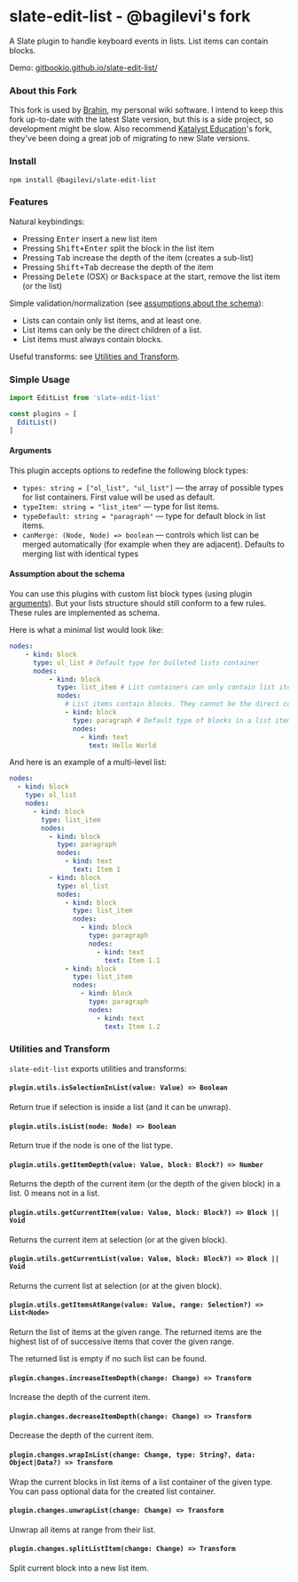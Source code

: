 # slate-edit-list - @bagilevi's fork

A Slate plugin to handle keyboard events in lists. List items can contain blocks.

Demo: [gitbookio.github.io/slate-edit-list/](https://gitbookio.github.io/slate-edit-list/)

### About this Fork

This fork is used by [Brahin](https://brahin.online/), my personal wiki software.
I intend to keep this fork up-to-date with the latest Slate version, but this is a
side project, so development might be slow.
Also recommend [Katalyst Education](https://github.com/katalysteducation/slate-edit-list)'s
fork, they've been doing a great job of migrating to new Slate versions.

### Install

```
npm install @bagilevi/slate-edit-list
```

### Features

Natural keybindings:

- Pressing <kbd>Enter</kbd> insert a new list item
- Pressing <kbd>Shift+Enter</kbd> split the block in the list item
- Pressing <kbd>Tab</kbd> increase the depth of the item (creates a sub-list)
- Pressing <kbd>Shift+Tab</kbd> decrease the depth of the item
- Pressing <kbd>Delete</kbd> (OSX) or <kbd>Backspace</kbd> at the start, remove the list item (or the list)

Simple validation/normalization (see [assumptions about the schema](#assumption-about-the-schema)):

- Lists can contain only list items, and at least one.
- List items can only be the direct children of a list.
- List items must always contain blocks.

Useful transforms: see [Utilities and Transform](#utilities-and-transform).

### Simple Usage

```js
import EditList from 'slate-edit-list'

const plugins = [
  EditList()
]
```

#### Arguments

This plugin accepts options to redefine the following block types:

- `types: string = ["ol_list", "ul_list"]` — the array of possible types for list containers. First value will be used as default.
- `typeItem: string = "list_item"` — type for list items.
- `typeDefault: string = "paragraph"` — type for default block in list items.
- `canMerge: (Node, Node) => boolean` — controls which list can be merged automatically (for example when they are adjacent). Defaults to merging list with identical types


#### Assumption about the schema

You can use this plugins with custom list block types (using plugin [arguments](#arguments)). But your lists structure should still conform to a few rules. These rules are implemented as schema.

Here is what a minimal list would look like:


```yaml
nodes:
    - kind: block
      type: ul_list # Default type for bulleted lists container
      nodes:
          - kind: block
            type: list_item # List containers can only contain list items
            nodes:
              # List items contain blocks. They cannot be the direct container of text.
              - kind: block
                type: paragraph # Default type of blocks in a list item
                nodes:
                  - kind: text
                    text: Hello World
```

And here is an example of a multi-level list:

```yaml
nodes:
  - kind: block
    type: ol_list
    nodes:
      - kind: block
        type: list_item
        nodes:
          - kind: block
            type: paragraph
            nodes:
              - kind: text
                text: Item 1
          - kind: block
            type: ol_list
            nodes:
              - kind: block
                type: list_item
                nodes:
                  - kind: block
                    type: paragraph
                    nodes:
                      - kind: text
                        text: Item 1.1
              - kind: block
                type: list_item
                nodes:
                  - kind: block
                    type: paragraph
                    nodes:
                      - kind: text
                        text: Item 1.2
```

### Utilities and Transform

`slate-edit-list` exports utilities and transforms:

#### `plugin.utils.isSelectionInList(value: Value) => Boolean`

Return true if selection is inside a list (and it can be unwrap).

#### `plugin.utils.isList(node: Node) => Boolean`

Return true if the node is one of the list type.

#### `plugin.utils.getItemDepth(value: Value, block: Block?) => Number`

Returns the depth of the current item (or the depth of the given block) in a list. 0 means not in a list.

#### `plugin.utils.getCurrentItem(value: Value, block: Block?) => Block || Void`

Returns the current item at selection (or at the given block).

#### `plugin.utils.getCurrentList(value: Value, block: Block?) => Block || Void`

Returns the current list at selection (or at the given block).

#### `plugin.utils.getItemsAtRange(value: Value, range: Selection?) => List<Node>`

Return the list of items at the given range. The returned items are the highest list of of successive items that cover the given range.

The returned list is empty if no such list can be found.

#### `plugin.changes.increaseItemDepth(change: Change) => Transform`

Increase the depth of the current item.

#### `plugin.changes.decreaseItemDepth(change: Change) => Transform`

Decrease the depth of the current item.

#### `plugin.changes.wrapInList(change: Change, type: String?, data: Object|Data?) => Transform`

Wrap the current blocks in list items of a list container of the given type. You can pass optional data for the created list container.

#### `plugin.changes.unwrapList(change: Change) => Transform`

Unwrap all items at range from their list.

#### `plugin.changes.splitListItem(change: Change) => Transform`

Split current block into a new list item.
